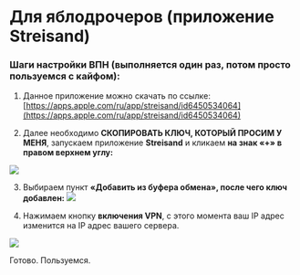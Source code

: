 # Для яблодрочеров (приложение Streisand)
### Шаги настройки ВПН (выполняется один раз, потом просто пользуемся с кайфом):
1) Данное приложение можно скачать по ссылкe: [https://apps.apple.com/ru/app/streisand/id6450534064](https://apps.apple.com/ru/app/streisand/id6450534064)
   
3) Далее необходимо **СКОПИРОВАТЬ КЛЮЧ, КОТОРЫЙ ПРОСИМ У МЕНЯ**, запускаем приложение **Streisand** и кликаем **на знак «+» в правом верхнем углу:**

![](https://wiki.aeza.net/~gitbook/image?url=https%3A%2F%2F3617065060-files.gitbook.io%2F%7E%2Ffiles%2Fv0%2Fb%2Fgitbook-x-prod.appspot.com%2Fo%2Fspaces%252FUnRPFrwc6T8DKu166mM1%252Fuploads%252FXzmereTZ4xDM8kOMjCi1%252FScreenshot_20.jpg%3Falt%3Dmedia%26token%3D3bbe7df3-b42f-473a-b7f7-d4a124b66dee&width=768&dpr=4&quality=100&sign=b9baf1fe&sv=2)

3) Выбираем пункт **«Добавить из буфера обмена», после чего ключ добавлен:**
![](https://wiki.aeza.net/~gitbook/image?url=https%3A%2F%2F3617065060-files.gitbook.io%2F%7E%2Ffiles%2Fv0%2Fb%2Fgitbook-x-prod.appspot.com%2Fo%2Fspaces%252FUnRPFrwc6T8DKu166mM1%252Fuploads%252FkYwDHuLCFRpEnMrgeqWB%252FScreenshot_21.jpg%3Falt%3Dmedia%26token%3Db47d84c8-8f52-4347-bbf1-a6154f9cc11d&width=768&dpr=4&quality=100&sign=f89ac847&sv=2)

4) Нажимаем кнопку **включения VPN**, с этого момента ваш IP адрес изменится на IP адрес вашего сервера.

![](https://wiki.aeza.net/~gitbook/image?url=https%3A%2F%2F3617065060-files.gitbook.io%2F%7E%2Ffiles%2Fv0%2Fb%2Fgitbook-x-prod.appspot.com%2Fo%2Fspaces%252FUnRPFrwc6T8DKu166mM1%252Fuploads%252F4Ns4xvHYg3CDtQBAeOTV%252FScreenshot_50.jpg%3Falt%3Dmedia%26token%3D0e9283a4-8a27-46a5-bfe6-bcc777ff52a8&width=768&dpr=4&quality=100&sign=9706dca9&sv=2)

Готово. Пользуемся.


